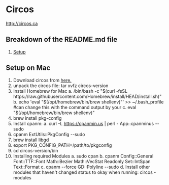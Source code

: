 # Circos

http://circos.ca

## Breakdown of the README.md file
1. [Setup](#Setup-on-Mac)

## Setup on Mac
1. Download circos from [here.](http://circos.ca/software/download/circos/)
2. unpack the circos file: tar xvfz circos-version
3. Install Homebrew for Mac
  a. /bin/bash -c "$(curl -fsSL https://raw.githubusercontent.com/Homebrew/install/HEAD/install.sh)"
  b. echo 'eval "$(/opt/homebrew/bin/brew shellenv)"' >> ~/.bash_profile #can change this with the command output by your 
  c. eval "$(/opt/homebrew/bin/brew shellenv)"
4. brew install pkg-config
5. Install cpanm:
  a. curl -L https://cpanmin.us | perl - App::cpanminus --sudo
6. cpanm ExtUtils::PkgConfig --sudo
7. brew install libgd
8. export PKG_CONFIG_PATH=/path/to/pkgconfig
9. cd circos-version/bin
10. Installing required Modules
  a. sudo cpan
  b. cpanm Config::General Font::TTF::Font Math::Bezier Math::VecStat Readonly Set::IntSpan Text::Format
  c. cpanm --force GD::Polyline --sudo
  d. Install other modules that haven't changed status to okay when running: circos -modules
  

